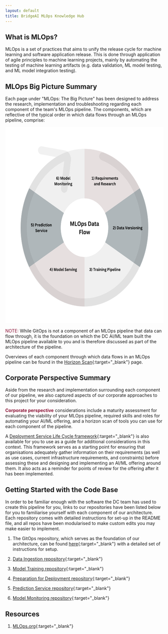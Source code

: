 ```yaml
---
layout: default
title: BridgeAI MLOps Knowledge Hub
---
```


## What is MLOps?

MLOps is a set of practices that aims to unify the release cycle for machine learning and software application release. This is done through application of agile principles to machine learning projects, mainly by automating the testing of machine learning artifacts (e.g. data validation, ML model testing, and ML model integration testing).


## MLOps Big Picture Summary

Each page under "MLOps: The Big Picture" has been designed to address the research, implementation and troubleshooting regarding each component of the team's MLOps pipeline. The components, which are reflective of the typical order in which data flows through an MLOps pipeline, comprise:

<img src="./assets/pipeline.png" width="619.5" height="619.5" alt="MLOps Pipeline Data FLow" class="center"/>
<!-- this image is to be replaced with flow diagram, to better show the data that flows through each stage -->


<span style="color:#8C1437">NOTE:</span> While GitOps is not a component of an MLOps pipeline that data can flow through, it is the foundation on which the DC AI/ML team built the MLOps pipeline available to you and is therefore discussed as part of the architecture of the pipeline.

Overviews of each component through which data flows in an MLOps pipeline can be found in the [Horizon Scan](./corporate_perspective/prerequisites.html#architecture-overview){:target="_blank"} page.

## Corporate Perspective Summary

Aside from the research and implementation surrounding each component of our pipeline, we also captured aspects of our corporate approaches to this project for your consideration. 

<span style="color:#8C1437"><b>Corporate perspective</b></span> considerations include a maturity assessment for evaluating the viability of your MLOps pipeline, required skills and roles for automating your AI/ML offering, and a horizon scan of tools you can use for each component of the pipeline. 

A [Deployment Service Life Cycle framework](./corporate_perspective/deployment_lifecycle.html){:target="_blank"} is also available for you to use as a guide for additional considerations in this context. This framework serves as a starting point for ensuring that organisations adequately gather information on their requirements (as well as use cases, current infrastructure requirements, and constraints) before assessing these and designing and implementing an AI/ML offering around them. It also acts as a reminder for points of review for the offering after it has been implemented. 

## Getting Started with the Code Base

In order to be familiar enough with the software the DC team has used to create this pipeline for you, links to our repositories have been listed below for you to familiarise yourself with each component of our architecture. Each repository comes with detailed instructions for set-up in the README file, and all repos have been modularised to make custom edits you may make easier to implement.

1. The GitOps repository, which serves as the foundation of our architecture, can be found [here](https://github.com/digicatapult/bridgeAI-gitops-infra){:target="_blank"} with a detailed set of instructions for setup.

2. [Data Ingestion repository](https://github.com/digicatapult/bridgeAI-regression-model-data-ingestion){:target="_blank"}

3. [Model Training repository](https://github.com/digicatapult/bridgeAI-regression-model-training){:target="_blank"}

4. [Preparation for Deployment repository](https://github.com/digicatapult/bridgeAI-model-baseimage){:target="_blank"}

5. [Prediction Service repository](https://github.com/digicatapult/bridgeAI-prediction-service){:target="_blank"}

6. [Model Monitoring repository](https://github.com/digicatapult/bridgeAI-drift-monitoring){:target="_blank"}

## Resources

1. [MLOps.org](https://ml-ops.org/){:target="_blank"}